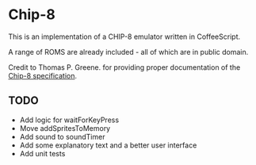 Chip-8
======

This is an implementation of a CHIP-8 emulator written in CoffeeScript.

A range of ROMS are already included - all of which are in public domain.

Credit to Thomas P. Greene. for providing proper documentation of the [Chip-8
specification](http://devernay.free.fr/hacks/chip8/C8TECH10.HTM).

## TODO

- Add logic for waitForKeyPress
- Move addSpritesToMemory
- Add sound to soundTimer
- Add some explanatory text and a better user interface
- Add unit tests

